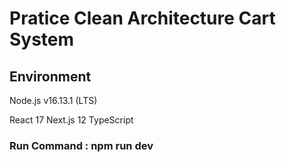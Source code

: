 # Pratice Clean Architecture Cart System

## Environment

Node.js v16.13.1 (LTS)

React 17
Next.js 12
TypeScript

### Run Command : npm run dev
